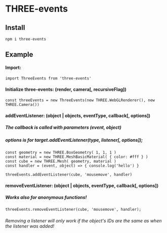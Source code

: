 # THREE-events
## Install
    npm i three-events
## Example
#### Import:
    import ThreeEvents from 'three-events'
#### Initialize three-events: (render, camera[, recursiveFlag])
    const threeEvents = new ThreeEvents(new THREE.WebGLRenderer(), new THREE.Camera())
#### addEventListener: (object | objects, eventType, callback[, options])
##### The callback is called with parameters (event, object)
##### options is for target.addEventListener(type, listener[, *options*]);
    const geometry = new THREE.BoxGeometry( 1, 1, 1 )
    const material = new THREE.MeshBasicMaterial( { color: #fff } )
    const cube = new THREE.Mesh( geometry, material )
    const handler = (event, object) => { console.log('hello') }
	
    threeEvents.addEventListener(cube, 'mousemove', handler)
#### removeEventListener: (object | objects, eventType, callback[, options])
##### Works also for anonymous functions!
    threeEvents.removeEventListener(cube, 'mousemove', handler);
###### Removing a listener will only work if the object's IDs are the same as when the listener was added!
